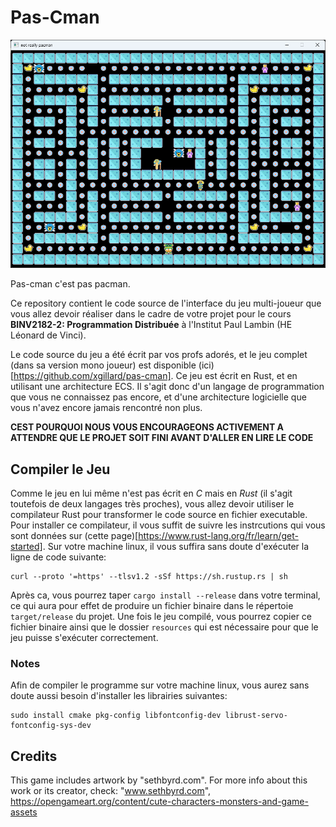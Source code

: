 # Pas-Cman

![Screen Shot](ScreenShot.png "ScreenShot")

Pas-cman c'est pas pacman. 

Ce repository contient le code source de l'interface du jeu multi-joueur que vous allez devoir 
réaliser dans le cadre de votre projet pour le cours **BINV2182-2: Programmation Distribuée**
à l'Institut Paul Lambin (HE Léonard de Vinci).

Le code source du jeu a été écrit par vos profs adorés, et le jeu complet (dans sa version 
mono joueur) est disponible (ici)[https://github.com/xgillard/pas-cman]. Ce jeu est écrit 
en Rust, et en utilisant une architecture ECS. Il s'agit donc d'un langage de programmation
que vous ne connaissez pas encore, et d'une architecture logicielle que vous n'avez encore
jamais rencontré non plus. 

**CEST POURQUOI NOUS VOUS ENCOURAGEONS ACTIVEMENT A ATTENDRE QUE LE PROJET SOIT FINI AVANT D'ALLER EN LIRE LE CODE**

## Compiler le Jeu

Comme le jeu en lui même n'est pas écrit en _C_ mais en _Rust_ (il s'agit toutefois de deux langages très proches), 
vous allez devoir utiliser le compilateur Rust pour transformer le code source en fichier executable. 
Pour installer ce compilateur, il vous suffit de suivre les instrcutions qui vous sont données sur 
(cette page)[https://www.rust-lang.org/fr/learn/get-started]. Sur votre machine linux, il vous suffira 
sans doute d'exécuter la ligne de code suivante: 

```
curl --proto '=https' --tlsv1.2 -sSf https://sh.rustup.rs | sh
```

Après ca, vous pourrez taper `cargo install --release` dans votre terminal, ce qui aura pour effet de produire un
fichier binaire dans le répertoie `target/release` du projet. Une fois le jeu compilé, vous pourrez copier
ce fichier binaire ainsi que le dossier `resources` qui est nécessaire pour que le jeu puisse s'exécuter
correctement.

### Notes

Afin de compiler le programme sur votre machine linux, vous aurez sans doute aussi besoin d'installer les librairies
suivantes:
```
sudo install cmake pkg-config libfontconfig-dev librust-servo-fontconfig-sys-dev
```

## Credits
This game includes artwork by "sethbyrd.com". For more info about this work or its creator, check: "www.sethbyrd.com", 
https://opengameart.org/content/cute-characters-monsters-and-game-assets 
